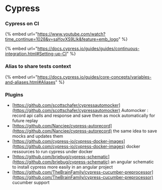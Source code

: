 # Cypress

### Cypress on CI

{% embed url="https://www.youtube.com/watch?time_continue=1028&v=saYovXS9Llk&feature=emb_logo" %}

{% embed url="https://docs.cypress.io/guides/guides/continuous-integration.html#Setting-up-CI" %}

### Alias to share tests context&#x20;

{% embed url="https://docs.cypress.io/guides/core-concepts/variables-and-aliases.html#Aliases" %}



### Plugins

* [https://github.com/scottschafer/cypressautomocker](https://github.com/scottschafer/cypressautomocker) Automocker : record api calls and response and save them as mock automatically for future replay
* [https://github.com/Nanciee/cypress-autorecord](https://github.com/Nanciee/cypress-autorecord) the same idea to save mocks and updates them
* [https://github.com/cypress-io/cypress-docker-images](https://github.com/cypress-io/cypress-docker-images) docker ressources to run cypress under  docker
* [https://github.com/briebug/cypress-schematic](https://github.com/briebug/cypress-schematic) an angular schematic to install cypress more easily in an angular project
* [https://github.com/TheBrainFamily/cypress-cucumber-preprocessor](https://github.com/TheBrainFamily/cypress-cucumber-preprocessor) cucumber support
